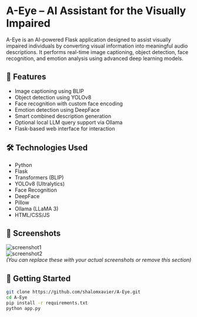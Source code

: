 # A-Eye – AI Assistant for the Visually Impaired

A-Eye is an AI-powered Flask application designed to assist visually impaired individuals by converting visual information into meaningful audio descriptions. It performs real-time image captioning, object detection, face recognition, and emotion analysis using advanced deep learning models.

## 🔧 Features

- Image captioning using BLIP
- Object detection using YOLOv8
- Face recognition with custom face encoding
- Emotion detection using DeepFace
- Smart combined description generation
- Optional local LLM query support via Ollama
- Flask-based web interface for interaction

## 🛠️ Technologies Used

- Python
- Flask
- Transformers (BLIP)
- YOLOv8 (Ultralytics)
- Face Recognition
- DeepFace
- Pillow
- Ollama (LLaMA 3)
- HTML/CSS/JS

## 📸 Screenshots

![screenshot1](https://github.com/user-attachments/assets/your_image_id_here)  
![screenshot2](https://github.com/user-attachments/assets/your_image_id_here)  
*(You can replace these with your actual screenshots or remove this section)*

## 🚀 Getting Started

```bash
git clone https://github.com/shalomxavier/A-Eye.git
cd A-Eye
pip install -r requirements.txt
python app.py
